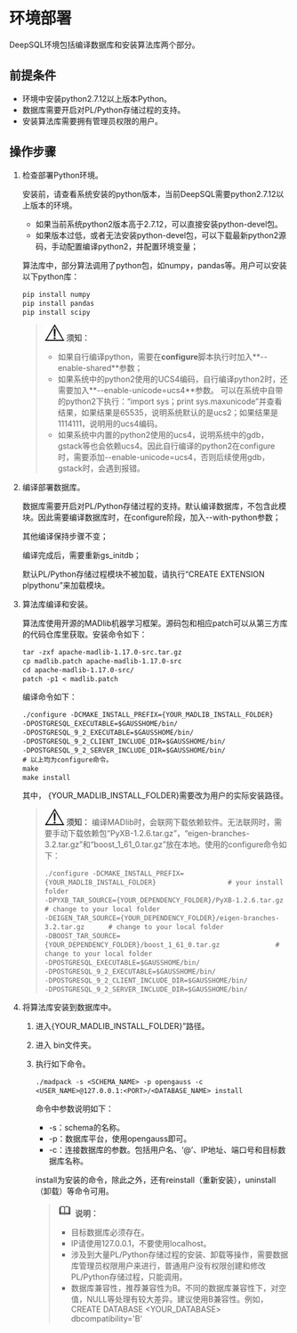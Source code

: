 # 环境部署<a name="ZH-CN_TOPIC_0300593883"></a>

DeepSQL环境包括编译数据库和安装算法库两个部分。

## 前提条件<a name="section9205152617372"></a>

-   环境中安装python2.7.12以上版本Python。
-   数据库需要开启对PL/Python存储过程的支持。
-   安装算法库需要拥有管理员权限的用户。

## 操作步骤<a name="section1262314198407"></a>

1.  检查部署Python环境。

    安装前，请查看系统安装的python版本，当前DeepSQL需要python2.7.12以上版本的环境。

    -   如果当前系统python2版本高于2.7.12，可以直接安装python-devel包。
    -   如果版本过低，或者无法安装python-devel包，可以下载最新python2源码，手动配置编译python2，并配置环境变量；

    算法库中，部分算法调用了python包，如numpy，pandas等。用户可以安装以下python库：

    ```
    pip install numpy
    pip install pandas
    pip install scipy
    ```

    >![](public_sys-resources/icon-notice.gif) **须知：** 
    >-   如果自行编译python，需要在**configure**脚本执行时加入**--enable-shared**参数；
    >-   如果系统中的python2使用的UCS4编码，自行编译python2时，还需要加入**--enable-unicode=ucs4**参数。
    >    可以在系统中自带的python2下执行：“import sys；print sys.maxunicode”并查看结果，如果结果是65535，说明系统默认的是ucs2；如果结果是1114111，说明用的ucs4编码。
    >-   如果系统中内置的python2使用的ucs4，说明系统中的gdb，gstack等也会依赖ucs4。因此自行编译的python2在configure时，需要添加--enable-unicode=ucs4，否则后续使用gdb，gstack时，会遇到报错。

2.  编译部署数据库。

    数据库需要开启对PL/Python存储过程的支持。默认编译数据库，不包含此模块。因此需要编译数据库时，在configure阶段，加入-\-with-python参数；

    其他编译保持步骤不变；

    编译完成后，需要重新gs\_initdb；

    默认PL/Python存储过程模块不被加载，请执行“CREATE EXTENSION plpythonu”来加载模块。

3.  算法库编译和安装。

    算法库使用开源的MADlib机器学习框架。源码包和相应patch可以从第三方库的代码仓库里获取。安装命令如下：

    ```
    tar -zxf apache-madlib-1.17.0-src.tar.gz
    cp madlib.patch apache-madlib-1.17.0-src           
    cd apache-madlib-1.17.0-src/
    patch -p1 < madlib.patch
    ```

    编译命令如下：

    ```
    ./configure -DCMAKE_INSTALL_PREFIX={YOUR_MADLIB_INSTALL_FOLDER}               
    -DPOSTGRESQL_EXECUTABLE=$GAUSSHOME/bin/ 
    -DPOSTGRESQL_9_2_EXECUTABLE=$GAUSSHOME/bin/ 
    -DPOSTGRESQL_9_2_CLIENT_INCLUDE_DIR=$GAUSSHOME/bin/  
    -DPOSTGRESQL_9_2_SERVER_INCLUDE_DIR=$GAUSSHOME/bin/
    # 以上均为configure命令。
    make
    make install
    ```

    其中， \{YOUR\_MADLIB\_INSTALL\_FOLDER\}需要改为用户的实际安装路径。

    >![](public_sys-resources/icon-notice.gif) **须知：** 
    >编译MADlib时，会联网下载依赖软件。无法联网时，需要手动下载依赖包“PyXB-1.2.6.tar.gz”，“eigen-branches-3.2.tar.gz”和“boost\_1\_61\_0.tar.gz”放在本地。使用的configure命令如下：
    >```
    >./configure -DCMAKE_INSTALL_PREFIX={YOUR_MADLIB_INSTALL_FOLDER}                  # your install folder
    >-DPYXB_TAR_SOURCE={YOUR_DEPENDENCY_FOLDER}/PyXB-1.2.6.tar.gz                     # change to your local folder
    >-DEIGEN_TAR_SOURCE={YOUR_DEPENDENCY_FOLDER}/eigen-branches-3.2.tar.gz      # change to your local folder
    >-DBOOST_TAR_SOURCE={YOUR_DEPENDENCY_FOLDER}/boost_1_61_0.tar.gz              # change to your local folder
    >-DPOSTGRESQL_EXECUTABLE=$GAUSSHOME/bin/
    >-DPOSTGRESQL_9_2_EXECUTABLE=$GAUSSHOME/bin/
    >-DPOSTGRESQL_9_2_CLIENT_INCLUDE_DIR=$GAUSSHOME/bin/
    >-DPOSTGRESQL_9_2_SERVER_INCLUDE_DIR=$GAUSSHOME/bin/
    >```

4.  将算法库安装到数据库中。
    1.  进入\{YOUR\_MADLIB\_INSTALL\_FOLDER\}”路径。
    2.  进入 bin文件夹。
    3.  执行如下命令。

        ```
        ./madpack -s <SCHEMA_NAME> -p opengauss -c <USER_NAME>@127.0.0.1:<PORT>/<DATABASE_NAME> install
        ```

        命令中参数说明如下：

        -   -s：schema的名称。
        -   -p：数据库平台，使用opengauss即可。
        -   -c：连接数据库的参数。包括用户名、‘@’、IP地址、端口号和目标数据库名称。

        install为安装的命令，除此之外，还有reinstall（重新安装），uninstall（卸载）等命令可用。

        >![](public_sys-resources/icon-note.gif) **说明：** 
        >-   目标数据库必须存在。
        >-   IP请使用127.0.0.1，不要使用localhost。
        >-   涉及到大量PL/Python存储过程的安装、卸载等操作，需要数据库管理员权限用户来进行，普通用户没有权限创建和修改PL/Python存储过程，只能调用。
        >-   数据库兼容性，推荐兼容性为B。不同的数据库兼容性下，对空值，NULL等处理有较大差异。建议使用B兼容性。例如，CREATE DATABASE <YOUR\_DATABASE\> dbcompatibility='B'




